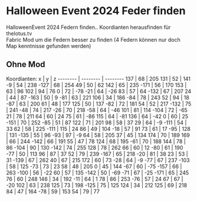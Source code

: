 # Halloween Event 2024 Feder finden
HalloweenEvent 2024 Federn finden.. Koordianten herausfinden für thelotus.tv  
Fabric Mod um die Federn besser zu finden (4 Federn können nur doch Map kenntnisse gefunden werden)  

## Ohne Mod
Koordianten:
x | y | z
-------- | -------- | --------
137 | 68 | 205
131 | 52 | 141
-9 | 54 | 238
-127 | 68 | 254
49 | 50 | 62
142 | 65 | 235
-171 | 56 | 170
153 | 63 | 96
102 | 94 | 76
0 | 72 | -78
-21 | 64 | -26
83 | 57 | 64
-132 | 67 | 207
24 | 44 | 87
-163 | 50 | 9
-81 | 63 | 221
106 | 34 | 186
-84 | 78 | 243
52 | 94 | 18
-87 | 63 | 200
61 | 48 | 177
125 | 50 | 137
-82 | 72 | 181
54 | 52 | 217
-132 | 75 | 241
-48 | 74 | 217
-26 | 70 | 218
-58 | 64 | -46
101 | 81 | 114
-104 | 72 | -65
21 | 78 | 211
64 | 60 | 24
75 | 61 | -86
115 | 64 | -81
136 | 64 | -42
0 | 60 | 25
-151 | 70 | 252
-85 | 51 | 87
122 | 71 | 201
98 | 58 | 37
29 | 64 | -9
-111 | 54 | 33
62 | 58 | 225
-111 | 115 | 24
86 | 49 | 104
-18 | 57 | 91
73 | 61 | 17
-95 | 128 | 131
-135 | 55 | 96
-93 | 97 | -9
64 | 58 | 205
37 | 45 | 134
174 | 70 | 189
169 | 66 | 244
-142 | 66 | 191
55 | 47 | 78
124 | 68 | 195
-61 | 70 | 188
144 | 78 | 86
-104 | 90 | 130
-142 | 74 | 255
128 | 78 | 262
66 | 60 | 12
-80 | 61 | 190
-77 | 50 | 113
96 | 87 | 37
52 | 79 | 239
-167 | 65 | 218
-20 | 81 | 38
23 | 53 | 31
-139 | 67 | 262
40 | 67 | 215
172 | 60 | 73
-28 | 64 | -9
-77 | 67 | 237
-103 | 58 | 125
-73 | 73 | 23
58 | 48 | 205
0 | 45 | 144
-67 | 60 | -75
-157 | 66 | 263
-100 | 56 | -22
60 | 57 | 135
-142 | 50 | -69
-71 | 67 | -25
-171 | 65 | 245
76 | 60 | 248
146 | 34 | 192
-11 | 64 | 1
78 | 86 | 253
-76 | 57 | 24
67 | 67 | -20
102 | 63 | 238
125 | 73 | 198
-125 | 75 | 125
124 | 34 | 212
125 | 69 | 218
84 | 47 | 164
-78 | 59 | 153
54 | 79 | 77
